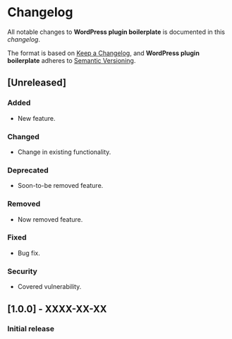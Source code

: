 # Changelog
All notable changes to **WordPress plugin boilerplate** is documented in this *changelog*.

The format is based on [Keep a Changelog](https://keepachangelog.com/en/1.0.0/), and **WordPress plugin boilerplate** adheres to [Semantic Versioning](https://semver.org/spec/v2.0.0.html).

## [Unreleased]
### Added
- New feature.

### Changed
- Change in existing functionality.

### Deprecated
- Soon-to-be removed feature.

### Removed
- Now removed feature.

### Fixed
- Bug fix.

### Security
- Covered vulnerability.

## [1.0.0] - XXXX-XX-XX
### Initial release